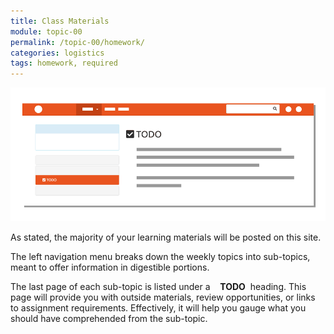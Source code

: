 ```yaml
---
title: Class Materials
module: topic-00
permalink: /topic-00/homework/
categories: logistics
tags: homework, required
---
```


<div class="divider-heading"></div>


<img src="../img/materials-nav-example.gif" alt="locations of materials links" title="Materials Navigation" />

As stated, the majority of your learning materials will be posted on this site. 

The left navigation menu breaks down the weekly topics into sub-topics, meant to offer information in digestible portions.

The last page of each sub-topic is listed under a <span style="white-space:nowrap">&nbsp;&nbsp;<i class="fas fa-check-square" aria-hidden="true"></i> <b>TODO</b>&nbsp;</span> heading. This page will provide you with outside materials, review opportunities, or links to assignment requirements. Effectively, it will help you gauge what you should have comprehended from the sub-topic.
